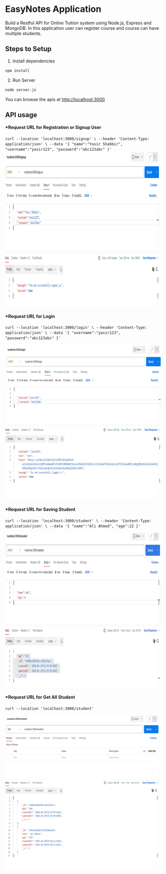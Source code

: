 # EasyNotes Application

Build a Restful API for Online Tuition system  using Node.js, Express and MongoDB. In this application user can register course and course can have multiple students.

## Steps to Setup

1. Install dependencies

```bash
npm install
```

2. Run Server

```bash
node server.js
```

You can browse the apis at <http://localhost:3000>



## API usage

#### *Request URL for Registration or Signup User

`curl --location 'localhost:3000/signup' \
--header 'Content-Type: application/json' \
--data '{
"name":"Yasir Shabbir",
"username":"yasir123",
"password":"abc123abc"
}'`
<img alt="Screenshot of Get All Request" height="500" src="./doc/Signup.png" width="800"/>

#### *Request URL for Login

`curl --location 'localhost:3000/login' \
--header 'Content-Type: application/json' \
--data '{
    "username":"yasir123",
     "password":"abc123abc"
}'`

<img alt="Screenshot of Get All Request" height="500" src="./doc/login.png" width="800"/>



#### *Request URL for Saving Student

`curl --location 'localhost:3000/student' \
--header 'Content-Type: application/json' \
--data '{
    "name":"Ali Ahmed",
    "age":22
}'`

<img alt="Screenshot of Get All Request" height="500" src="./doc/PostCallStudent.png" width="800"/>


#### *Request URL for Get All Student

`curl --location 'localhost:3000/student'`

<img alt="Screenshot of Get All Request" height="500" src="./doc/GetStudents.png" width="800"/>
